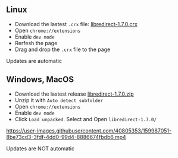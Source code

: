 ## Linux
- Download the lastest `.crx` file: [libredirect-1.7.0.crx](https://github.com/libredirect/libredirect/releases/download/v1.6.3/libredirect-1.7.0.crx)
- Open `chrome://extensions`
- Enable `dev mode`
- Rerfesh the page
- Drag and drop the `.crx` file to the page

Updates are automatic

## Windows, MacOS
- Download the lastest release [libredirect-1.7.0.zip](https://github.com/libredirect/libredirect/releases/download/v1.6.3/libredirect-1.7.0.zip)
- Unzip it with `Auto detect subfolder`
- Open `chrome://extensions`
- Enable `dev mode`
- Click `Load unpacked`. Select and Open `libredirect-1.7.0/`

https://user-images.githubusercontent.com/40805353/159987051-8be73cd3-3fdf-4dd0-99d4-8886674fbdb6.mp4

Updates are NOT automatic
